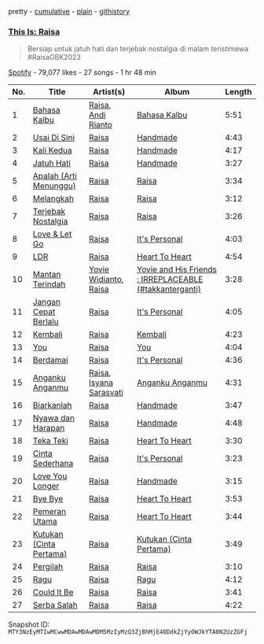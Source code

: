 pretty - [cumulative](/playlists/cumulative/37i9dQZF1DXdt7jjdf1IdF.md) - [plain](/playlists/plain/37i9dQZF1DXdt7jjdf1IdF) - [githistory](https://github.githistory.xyz/mackorone/spotify-playlist-archive/blob/main/playlists/plain/37i9dQZF1DXdt7jjdf1IdF)

### [This Is: Raisa](https://open.spotify.com/playlist/37i9dQZF1DXdt7jjdf1IdF)

> Bersiap untuk jatuh hati dan terjebak nostalgia di malam teristimewa \#RaisaGBK2023

[Spotify](https://open.spotify.com/user/spotify) - 79,077 likes - 27 songs - 1 hr 48 min

| No. | Title | Artist(s) | Album | Length |
|---|---|---|---|---|
| 1 | [Bahasa Kalbu](https://open.spotify.com/track/7c98gah3Qah9o76kgkzfrV) | [Raisa](https://open.spotify.com/artist/5OZXWMwDhlYBRvoOfcX0sk), [Andi Rianto](https://open.spotify.com/artist/4yRVdMqPrguKBFwZYpmke0) | [Bahasa Kalbu](https://open.spotify.com/album/4rwf3B24qEi1QgQLz9R1nh) | 5:51 |
| 2 | [Usai Di Sini](https://open.spotify.com/track/6i5sIqE4lglanzlXXl8gCj) | [Raisa](https://open.spotify.com/artist/5OZXWMwDhlYBRvoOfcX0sk) | [Handmade](https://open.spotify.com/album/59KvITHzZaIAfs7lpHSbrY) | 4:43 |
| 3 | [Kali Kedua](https://open.spotify.com/track/4CvYHgcpBFbefsz6Q55ID1) | [Raisa](https://open.spotify.com/artist/5OZXWMwDhlYBRvoOfcX0sk) | [Handmade](https://open.spotify.com/album/59KvITHzZaIAfs7lpHSbrY) | 4:17 |
| 4 | [Jatuh Hati](https://open.spotify.com/track/0rgEL2cD2T5MDzSDJTQNlw) | [Raisa](https://open.spotify.com/artist/5OZXWMwDhlYBRvoOfcX0sk) | [Handmade](https://open.spotify.com/album/59KvITHzZaIAfs7lpHSbrY) | 3:27 |
| 5 | [Apalah \(Arti Menunggu\)](https://open.spotify.com/track/6iBuCdHWsIJ3qCDs50w2lS) | [Raisa](https://open.spotify.com/artist/5OZXWMwDhlYBRvoOfcX0sk) | [Raisa](https://open.spotify.com/album/5oCsnT2SMuNZ4mVZBbvxWD) | 3:34 |
| 6 | [Melangkah](https://open.spotify.com/track/2ZVCXz3dNKAWbucXuKDpM0) | [Raisa](https://open.spotify.com/artist/5OZXWMwDhlYBRvoOfcX0sk) | [Raisa](https://open.spotify.com/album/5oCsnT2SMuNZ4mVZBbvxWD) | 3:12 |
| 7 | [Terjebak Nostalgia](https://open.spotify.com/track/5i29InIyuEG5121x1onevN) | [Raisa](https://open.spotify.com/artist/5OZXWMwDhlYBRvoOfcX0sk) | [Raisa](https://open.spotify.com/album/5oCsnT2SMuNZ4mVZBbvxWD) | 3:26 |
| 8 | [Love & Let Go](https://open.spotify.com/track/7mdMV0cnYgJNRZRFFSfPns) | [Raisa](https://open.spotify.com/artist/5OZXWMwDhlYBRvoOfcX0sk) | [It's Personal](https://open.spotify.com/album/7i3fjDLM0IUgQVewdDZitV) | 4:03 |
| 9 | [LDR](https://open.spotify.com/track/6WIgm0evaMly8GH6VzdAo8) | [Raisa](https://open.spotify.com/artist/5OZXWMwDhlYBRvoOfcX0sk) | [Heart To Heart](https://open.spotify.com/album/3ooYP9owXIGTAzOFLisMwB) | 4:54 |
| 10 | [Mantan Terindah](https://open.spotify.com/track/1wE4Iqv0tXXuZBA67PoGvw) | [Yovie Widianto](https://open.spotify.com/artist/7Ln5yumFjHCkeZ8bAzHUcp), [Raisa](https://open.spotify.com/artist/5OZXWMwDhlYBRvoOfcX0sk) | [Yovie and His Friends : IRREPLACEABLE \(\#takkanterganti\)](https://open.spotify.com/album/6Fgc005bO1YPviuAkzyz6S) | 3:28 |
| 11 | [Jangan Cepat Berlalu](https://open.spotify.com/track/0UdaSZnSoXauJgyfo6UVsa) | [Raisa](https://open.spotify.com/artist/5OZXWMwDhlYBRvoOfcX0sk) | [It's Personal](https://open.spotify.com/album/2emFJftu1AhmTR9trpLIIW) | 4:05 |
| 12 | [Kembali](https://open.spotify.com/track/12DwMhWoEn61zfmZ0uKpQX) | [Raisa](https://open.spotify.com/artist/5OZXWMwDhlYBRvoOfcX0sk) | [Kembali](https://open.spotify.com/album/6Zu5WBrepWpuJEX3BuzCg1) | 4:23 |
| 13 | [You](https://open.spotify.com/track/79xK6U9ebkeiE5W3n0ejAI) | [Raisa](https://open.spotify.com/artist/5OZXWMwDhlYBRvoOfcX0sk) | [You](https://open.spotify.com/album/3PvrFFoalcNBqVhzrYPidR) | 4:04 |
| 14 | [Berdamai](https://open.spotify.com/track/5MQPJBK0VdL99aLqSKuOTM) | [Raisa](https://open.spotify.com/artist/5OZXWMwDhlYBRvoOfcX0sk) | [It's Personal](https://open.spotify.com/album/7i3fjDLM0IUgQVewdDZitV) | 4:36 |
| 15 | [Anganku Anganmu](https://open.spotify.com/track/3jK5ndIlxMK3rN0gjlfkzh) | [Raisa](https://open.spotify.com/artist/5OZXWMwDhlYBRvoOfcX0sk), [Isyana Sarasvati](https://open.spotify.com/artist/05CRzFTp7TouOXPuH6Tapu) | [Anganku Anganmu](https://open.spotify.com/album/2rcgujGp62RuIQljQTuiHK) | 4:31 |
| 16 | [Biarkanlah](https://open.spotify.com/track/0FERqRAVmXwPasxY5Jt8k1) | [Raisa](https://open.spotify.com/artist/5OZXWMwDhlYBRvoOfcX0sk) | [Handmade](https://open.spotify.com/album/59KvITHzZaIAfs7lpHSbrY) | 3:47 |
| 17 | [Nyawa dan Harapan](https://open.spotify.com/track/6AqPjCYNosmuQ6QBLvbAjX) | [Raisa](https://open.spotify.com/artist/5OZXWMwDhlYBRvoOfcX0sk) | [Handmade](https://open.spotify.com/album/59KvITHzZaIAfs7lpHSbrY) | 4:48 |
| 18 | [Teka Teki](https://open.spotify.com/track/5FEcywzPnpul59cCsBmZ6p) | [Raisa](https://open.spotify.com/artist/5OZXWMwDhlYBRvoOfcX0sk) | [Heart To Heart](https://open.spotify.com/album/3ooYP9owXIGTAzOFLisMwB) | 3:30 |
| 19 | [Cinta Sederhana](https://open.spotify.com/track/5srmbaORKvTMUYpYME1fuy) | [Raisa](https://open.spotify.com/artist/5OZXWMwDhlYBRvoOfcX0sk) | [It's Personal](https://open.spotify.com/album/7i3fjDLM0IUgQVewdDZitV) | 3:23 |
| 20 | [Love You Longer](https://open.spotify.com/track/6XMGIUnmqmGxfB6ggxMBoh) | [Raisa](https://open.spotify.com/artist/5OZXWMwDhlYBRvoOfcX0sk) | [Handmade](https://open.spotify.com/album/59KvITHzZaIAfs7lpHSbrY) | 3:15 |
| 21 | [Bye Bye](https://open.spotify.com/track/3swRHu2KvGpRUSBz5tjkKY) | [Raisa](https://open.spotify.com/artist/5OZXWMwDhlYBRvoOfcX0sk) | [Heart To Heart](https://open.spotify.com/album/3ooYP9owXIGTAzOFLisMwB) | 3:53 |
| 22 | [Pemeran Utama](https://open.spotify.com/track/0S8ihONhvsnAbcTMnNqPAE) | [Raisa](https://open.spotify.com/artist/5OZXWMwDhlYBRvoOfcX0sk) | [Heart To Heart](https://open.spotify.com/album/3ooYP9owXIGTAzOFLisMwB) | 3:44 |
| 23 | [Kutukan \(Cinta Pertama\)](https://open.spotify.com/track/08V0RRqAqGVCl5Csl06qfc) | [Raisa](https://open.spotify.com/artist/5OZXWMwDhlYBRvoOfcX0sk) | [Kutukan \(Cinta Pertama\)](https://open.spotify.com/album/2ftGTGRiW13plKqX63iwpa) | 3:49 |
| 24 | [Pergilah](https://open.spotify.com/track/2zalhpGuVqJFCegmdehALm) | [Raisa](https://open.spotify.com/artist/5OZXWMwDhlYBRvoOfcX0sk) | [Raisa](https://open.spotify.com/album/5oCsnT2SMuNZ4mVZBbvxWD) | 3:10 |
| 25 | [Ragu](https://open.spotify.com/track/6pSRXKAwftu2a7KOjRlbz3) | [Raisa](https://open.spotify.com/artist/5OZXWMwDhlYBRvoOfcX0sk) | [Ragu](https://open.spotify.com/album/3FWd0eQDsSRsU2TK0ZYL8s) | 4:12 |
| 26 | [Could It Be](https://open.spotify.com/track/6Khn20yWc0YGJy1wbkz3Be) | [Raisa](https://open.spotify.com/artist/5OZXWMwDhlYBRvoOfcX0sk) | [Raisa](https://open.spotify.com/album/5oCsnT2SMuNZ4mVZBbvxWD) | 3:41 |
| 27 | [Serba Salah](https://open.spotify.com/track/3jMXORZIqN8biiXVJXP3vk) | [Raisa](https://open.spotify.com/artist/5OZXWMwDhlYBRvoOfcX0sk) | [Raisa](https://open.spotify.com/album/5oCsnT2SMuNZ4mVZBbvxWD) | 4:22 |

Snapshot ID: `MTY3NzEyMTIwMCwwMDAwMDAwMDM5MzIyMzQ3ZjBhMjE4ODdkZjYyOWJkYTA0N2UzZGFj`
